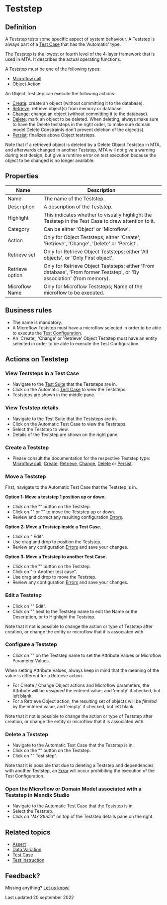 # Teststep



## Definition

A Teststep tests some specific aspect of system behaviour. A Teststep is always part of a [Test Case](test-case) that has the 'Automatic' type.

The Teststep is the lowest or fourth level of the 4-layer framework that is used in MTA. It describes the actual operating functions. 

A Teststep must be one of the following types:
- [Microflow call](Teststep/microflow)
- Object Action

An Object Teststep can execute the following actions:
- [Create](Teststep/create): create an object (without committing it to the database).
- [Retrieve](Teststep/retrieve): retrieve object(s) from memory or database.
- [Change](Teststep/change): change an object (without committing it to the database).
- [Delete](Teststep/delete): mark an object to be deleted. When deleting, always make sure to have the Delete teststeps in the right order, to make sure domain model Delete Constraints don't prevent deletion of the object(s).
- [Persist](Teststep/persist): finalizes above Object teststeps. 

Note that if a retrieved object is deleted by a Delete Object Teststep in MTA, and afterwards changed in another Teststep, MTA will not give a warning during test design, but give a runtime error on test execution because the object to be changed is no longer available.


## Properties
| Name            | Description                                                                                                            |
| --------------- | ---------------------------------------------------------------------------------------------------------------------- |
| Name            | The name of the Teststep.                                                                                              |
| Description     | A description of the Teststep.                                                                                         |
| Highlight       | This indicates whether to visually highlight the Teststep in the Test Case to draw attention to it.                    |
| Category        | Can be either 'Object' or 'Microflow'.                                                                                 |
| Action          | Only for Object Teststeps; either 'Create', 'Retrieve', 'Change', 'Delete' or 'Persist'.                               |
| Retrieve set    | Only for Retrieve Object Teststeps; either 'All objects', or 'Only First object'.                                      |
| Retrieve option | Only for Retrieve Object Teststeps; either 'From database', 'From former Teststep', or 'By association' (from memory). |
| Microflow Name  | Only for Microflow Teststeps; Name of the microflow to be executed.                                                    |

## Business rules
- The name is mandatory.
- A Microflow Teststep must have a microflow selected in order to be able to execute the [Test Configuration](test-configuration).
- An 'Create', 'Change' or 'Retrieve' Object Teststep must have an entity selected in order to be able to execute the Test Configuration.

## Actions on Teststep

### View Teststeps in a Test Case
- Navigate to the [Test Suite](test-suite) that the Teststeps are in.
- Click on the Automatic [Test Case](test-case) to view the Teststeps.
- Teststeps are shown in the middle pane.

### View Teststep details
- Navigate to the Test Suite that the Teststeps are in.
- Click on the Automatic Test Case to view the Teststeps.
- Select the Teststep to view.
- Details of the Teststep are shown on the right pane.

### Create a Teststep
- Please consult the documentation for the respective Teststep type: [Microflow call](Teststep/microflow), [Create](Teststep/create), [Retrieve](Teststep/retrieve), [Change](Teststep/change), [Delete](Teststep/delete) or [Persist](Teststep/persist).

### Move a Teststep

First, navigate to the Automatic Test Case that the Teststep is in.

**Option 1: Move a teststep 1 position up or down.** 
- Click on the "<i class="fas fa-ellipsis"></i>" button on the Teststep.
- Click on "<i class="fas fa-arrow-up"></i>" or "<i class="fas fa-arrow-down"></i>" to move the Teststep up or down.
- Review and correct any resulting configuration [Errors](error).

**Option 2: Move a Teststep inside a Test Case.** 
- Click on "<i class="fa fa-pencil"></i> Edit".
- Use drag and drop to position the Teststep.
- Review any configuration [Errors](error) and save your changes.

**Option 3: Move a Teststep to another Test Case.** 
- Click on the "<i class="fas fa-ellipsis"></i>" button on the Teststep.
- Click on "-> Another test case".
- Use drag and drop to move the Teststep.
- Review any configuration [Errors](error) and save your changes.


### Edit a Teststep
- Click on "<i class="fa fa-pencil"></i>" Edit".
- Click on "<i class="fa fa-pencil"></i>" next to the Teststep name to edit the Name or the Description, or to Highlight the Teststep.

Note that it not is possible to change the action or type of Teststep after creation, or change the entity or microflow that it is associated with.

### Configure a Teststep
- Click on "<i class="fas fa-cog"></i>" on the Teststep name to set the Attribute Values or Microflow Parameter Values.

When setting Attribute Values, always keep in mind that the meaning of the value is different for a Retrieve action. 
- For Create / Change Object actions and Microflow parameters, the Attribute will be *assigned* the entered value, and 'empty' if checked, but left blank.
- For a Retrieve Object action, the resulting set of objects will be *filtered* by the entered value, and 'empty' if checked, but left blank.

Note that it not is possible to change the action or type of Teststep after creation, or change the entity or microflow that it is associated with.

### Delete a Teststep
- Navigate to the Automatic Test Case that the Teststep is in.
- Click on the "<i class="fas fa-ellipsis"></i>" button on the Teststep.
- Click on "<i class="fas fa-trash-alt"></i>" Test step".

Note that it is possible that due to deleting a Teststep and dependencies with another Teststep, an [Error](error) will occur prohibiting the execution of the Test Configuration.

### Open the Microflow or Domain Model associated with a Teststep in Mendix Studio
- Navigate to the Automatic Test Case that the Teststep is in.
- Select the Teststep.
- Click on "*Mx Studio*" on top of the Teststep details pane on the right.

## Related topics
- [Assert](Assert/)
- [Data Variation](datavariation)
- [Test Case](test-case)
- [Test Instruction](test-instruction)

## Feedback?
Missing anything? [Let us know!](mailto:support@menditect.com)

Last updated 20 september 2022